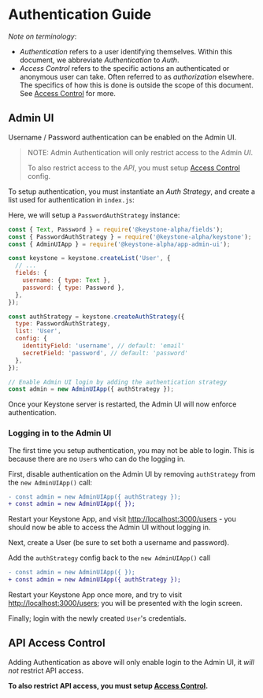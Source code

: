 <!--[meta]
section: discussions
title: Authentication
[meta]-->

# Authentication Guide

_Note on terminology_:

- _Authentication_ refers to a user identifying themselves.
  Within this document, we abbreviate _Authentication_ to _Auth_.
- _Access Control_ refers to the specific actions an authenticated or anonymous
  user can take. Often referred to as _authorization_ elsewhere.
  The specifics of how this is done is outside the scope of this document.
  See [Access Control](./access-control.md) for more.

## Admin UI

Username / Password authentication can be enabled on the Admin UI.

> NOTE: Admin Authentication will only restrict access to the Admin _UI_.
>
> To also restrict access to the _API_,
> you must setup [Access Control](./access-control.md) config.

To setup authentication, you must instantiate an _Auth Strategy_, and create a
list used for authentication in `index.js`:

Here, we will setup a `PasswordAuthStrategy` instance:

```javascript
const { Text, Password } = require('@keystone-alpha/fields');
const { PasswordAuthStrategy } = require('@keystone-alpha/keystone');
const { AdminUIApp } = require('@keystone-alpha/app-admin-ui');

const keystone = keystone.createList('User', {
  // ...
  fields: {
    username: { type: Text },
    password: { type: Password },
  },
});

const authStrategy = keystone.createAuthStrategy({
  type: PasswordAuthStrategy,
  list: 'User',
  config: {
    identityField: 'username', // default: 'email'
    secretField: 'password', // default: 'password'
  },
});

// Enable Admin UI login by adding the authentication strategy
const admin = new AdminUIApp({ authStrategy });
```

Once your Keystone server is restarted, the Admin UI will now enforce
authentication.

### Logging in to the Admin UI

The first time you setup authentication, you may not be able to login. This is
because there are no `User`s who can do the logging in.

First, disable authentication on the Admin UI by removing `authStrategy` from
the `new AdminUIApp()` call:

```diff
- const admin = new AdminUIApp({ authStrategy });
+ const admin = new AdminUIApp({ });
```

Restart your Keystone App, and visit <http://localhost:3000/users> - you should now be able to access the Admin UI without logging in.

Next, create a User (be sure to set both a username and password).

Add the `authStrategy` config back to the `new AdminUIApp()` call

```diff
- const admin = new AdminUIApp({ });
+ const admin = new AdminUIApp({ authStrategy });
```

Restart your Keystone App once more, and try to visit <http://localhost:3000/users>; you will be presented with the login screen.

Finally; login with the newly created `User`'s credentials.

## API Access Control

Adding Authentication as above will only enable login to the Admin UI, it _will
not_ restrict API access.

**To also restrict API access, you must setup [Access Control](./access-control.md).**

<!--
The linked page seems to be skipped by Gatsby. Will re-add this section once
fixed.
## Auth Strategies

For more info on Auth strategies, see [the `@keystone-alpha/keystone`
package](../../packages/keystone/auth/README.md).
-->
